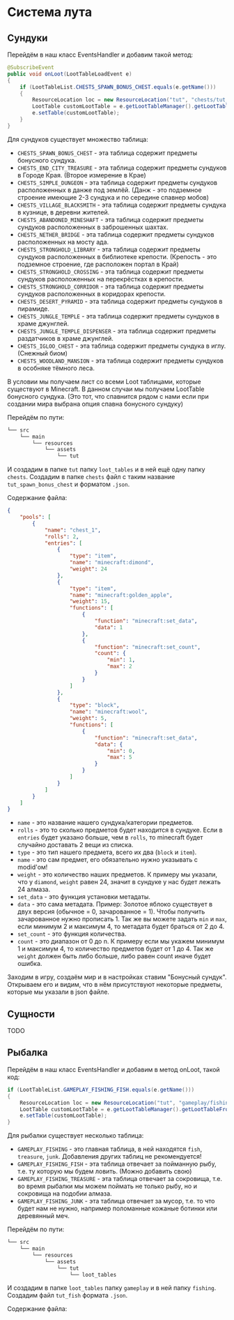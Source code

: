 # Система лута

## Сундуки

Перейдём в наш класс EventsHandler и добавим такой метод:
```java
@SubscribeEvent
public void onLoot(LootTableLoadEvent e)
{
    if (LootTableList.CHESTS_SPAWN_BONUS_CHEST.equals(e.getName()))
    {
        ResourceLocation loc = new ResourceLocation("tut", "chests/tut_spawn_bonus_chest");
        LootTable customLootTable = e.getLootTableManager().getLootTableFromLocation(loc);
        e.setTable(customLootTable);
    }
}
```

Для сундуков существует множество таблица:
* `CHESTS_SPAWN_BONUS_CHEST` - эта таблица содержит предметы бонусного сундука.
* `CHESTS_END_CITY_TREASURE` - эта таблица содержит предметы сундуков в Городе Края. (Второе измерение в Крае)
* `CHESTS_SIMPLE_DUNGEON` - эта таблица содержит предметы сундуков расположенных в данже под землёй. (Данж - это подземное строение имеющие 2-3 сундука и по середине спавнер мобов)
* `CHESTS_VILLAGE_BLACKSMITH` - эта таблица содержит предметы сундука в кузнице, в деревни жителей.
* `CHESTS_ABANDONED_MINESHAFT` - эта таблица содержит предметы сундуков расположенных в заброшенных шахтах.
* `CHESTS_NETHER_BRIDGE` - эта таблица содержит предметы сундуков расположенных на мосту ада.
* `CHESTS_STRONGHOLD_LIBRARY` - эта таблица содержит предметы сундуков расположенных в библиотеке крепости. (Крепость - это подземное строение, где расположен портал в Край)
* `CHESTS_STRONGHOLD_CROSSING` - эта таблица содержит предметы сундуков расположенных на перекрёстках в крепости.
* `CHESTS_STRONGHOLD_CORRIDOR` - эта таблица содержит предметы сундуков расположенных в коридорах крепости.
* `CHESTS_DESERT_PYRAMID` - эта таблица содержит предметы сундуков в пирамиде.
* `CHESTS_JUNGLE_TEMPLE` - эта таблица содержит предметы сундуков в храме джунглей.
* `CHESTS_JUNGLE_TEMPLE_DISPENSER` - эта таблица содержит предметы раздатчиков в храме джунглей.
* `CHESTS_IGLOO_CHEST` - эта таблица содержит предметы сундука в иглу. (Снежный биом)
* `CHESTS_WOODLAND_MANSION` - эта таблица содержит предметы сундуков в особняке тёмного леса.

В условии мы получаем лист со всеми Loot таблицами, которые существуют в Minecraft. В данном случаи мы получаем LootTable бонусного сундука. (Это тот, что спавнится рядом с нами если при создании мира выбрана опция спавна бонусного сундуку)

Перейдём по пути:
```md
└── src    
    └── main
        └── resources
            └── assets
                └── tut
```
И создадим в папке `tut` папку `loot_tables` и в ней ещё одну папку `chests`. Создадим в папке `chests` файл с таким название `tut_spawn_bonus_chest` и форматом `.json`.

Содержание файла:
```Json
{
    "pools": [
        {
            "name": "chest_1",
            "rolls": 2,
            "entries": [
                {
                    "type": "item",
                    "name": "minecraft:dimond",
                    "weight": 24
                },
                {
                    "type": "item",
                    "name": "minecraft:golden_apple",
                    "weight": 15,
                    "functions": [
                        {
                            "function": "minecraft:set_data",
                            "data": 1
                        },
                        {
                            "function": "minecraft:set_count",
                            "count": {
                                "min": 1,
                                "max": 2
                            }
                        }
                    ]
                },
                {
                    "type": "block",
                    "name": "minecraft:wool",
                    "weight": 5,
                    "functions": [
                        {
                            "function": "minecraft:set_data",
                            "data": {
                                "min": 0,
                                "max": 5
                            }
                        }
                    ]
                }
            ]
        }
    ]
}
```

* `name` - это название нашего сундука/категории предметов.
* `rolls` - это то сколько предметов будет находится в сундуке. Если в `entries` будет указано больше, чем в `rolls`, то minecraft будет случайно доставать 2 вещи из списка.
* `type` - это тип нашего предмета, всего их два (`block` и `item`).
* `name` - это сам предмет, его обязательно нужно указывать с modid'ом!
* `weight` - это количество наших предметов. К примеру мы указали, что у `diamond`, `weight` равен 24, значит в сундуке у нас будет лежать 24 алмаза.
* `set_data` - это функция установки метадаты.
* `data` - это сама метадата. Пример: Золотое яблоко существует в двух версия (обычное = 0, зачарованное = 1). Чтобы получить зачарованное нужно прописать 1. Так же вы можете задать `min` и `max`, если минимум 2 и максимум 4, то метадата будет браться от 2 до 4.
* `set_count` - это функция количества.
* `count` - это диапазон от 0 до n. К примеру если мы укажем минимум 1 и максимум 4, то количество предметов будет от 1 до 4. Так же `weight` должен быть либо больше, либо равен count иначе будет ошибка.

Заходим в игру, создаём мир и в настройках ставим "Бонусный сундук". Открываем его и видим, что в нём присутствуют некоторые предметы, которые мы указали в json файле.

## Сущности

TODO

## Рыбалка

Перейдём в наш класс EventsHandler и добавим в метод onLoot, такой код:
```java
if (LootTableList.GAMEPLAY_FISHING_FISH.equals(e.getName()))
{
    ResourceLocation loc = new ResourceLocation("tut", "gameplay/fishing/tut_fish");
    LootTable customLootTable = e.getLootTableManager().getLootTableFromLocation(loc);
    e.setTable(customLootTable);
}
```

Для рыбалки существует несколько таблица:
* `GAMEPLAY_FISHING` - это главная таблица, в ней находятся `fish`, `treasure`, `junk`. Добавления других таблиц не рекомендуется!
* `GAMEPLAY_FISHING_FISH` - эта таблица отвечает за пойманную рыбу, т.е. ту которую мы будем ловить. (Можно добавить свою)
* `GAMEPLAY_FISHING_TREASURE` - эта таблица отвечает за сокровища, т.е. во время рыбалки мы можем поймать не только рыбу, но и сокровища на подобии алмаза.
* `GAMEPLAY_FISHING_JUNK` - эта таблица отвечает за мусор, т.е. то что будет нам не нужно, например поломанные кожаные ботинки или деревянный меч.

Перейдём по пути:
```md
└── src    
    └── main
        └── resources
            └── assets
                └── tut
                    └── loot_tables
```
И создадим в папке `loot_tables` папку `gameplay` и в ней папку `fishing`. Создадим файл `tut_fish` формата `.json`.

Содержание файла:
